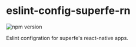 # eslint-config-superfe-rn
![npm version](https://img.shields.io/npm/v/eslint-config-superfe-rn.svg)

Eslint configration for superfe's react-native apps.
